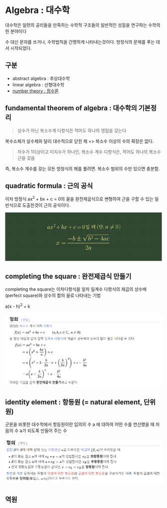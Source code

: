 # Algebra : 대수학

대수학은 일련의 공리들을 만족하는 수학적 구조들의 일반적인 성질을 연구하는 수학의 한 분야이다

수 대신 문자를 쓰거나, 수학법칙을 간명하게 나타내는것이다. 방정식의 문제를 푸는 데서 시작되었다.

## 구분

- abstract algebra : 추상대수학
- linear algebra : 선형대수학
- [number theory : 정수론](/number_theory/README.md)

## fundamental theorem of algebra : 대수학의 기본정리

> 상수가 아닌 복소수계 다항식은 적어도 하나의 영점을 갖는다

복수소체가 실수체와 달리 대수적으로 닫힌 체 => 복소수 이상의 수의 확장은 없다.

> 차수가 1이상이고 미지수가 하나인, 복소수 계수 다항식은, 적어도 하나의 복소수 근을 갖음

즉, 복소수 계수를 갖는 모든 방정식의 해를 풀려면. 복소수 범위의 수만 있으면 충분함.

## quadratic formula : 근의 공식

이차 방정식 ax<sup>2</sup> + bx + c = 0의 꼴을 완전제곱식으로 변형하여 근을 구할 수 있는 일반식으로 도출한것이 근의 공식이다.

![qudratic_formula](../assets/qudratic_formula.png)

## completing the square : 완전제곱식 만들기

completing the square는 이차다항식을 일차 일계수 다항식의 제곱의 상수배(perfect square)와 상수의 합의 꼴로 나타내는 기법

a(x - h)<sup>2</sup> + k

![completing_square](../assets/completing_square.png)

## identity element : 항등원 (= natural element, 단위원)

군론을 비롯한 대수학에서 항등원이란 임의의 수 a 에 대하여 어떤 수를 연산했을 때 처음의 수 a가 되도록 만들어 주는 수

![identity_element](../assets/identity_element.png)

## 역원
